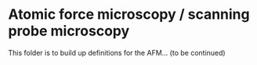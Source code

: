 # Atomic force microscopy / scanning probe microscopy
This folder is to build up definitions for the AFM... (to be continued)
